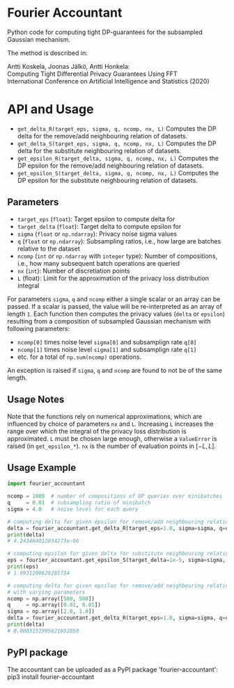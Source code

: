 # Fourier Accountant

Python code for computing tight DP-guarantees for the subsampled Gaussian mechanism.

The method is described in:

Antti Koskela, Joonas Jälkö, Antti Honkela:  
Computing Tight Differential Privacy Guarantees Using FFT  
International Conference on Artificial Intelligence and Statistics (2020)

# API and Usage

- `get_delta_R(target_eps, sigma, q, ncomp, nx, L)`
    Computes the DP delta for the remove/add neighbouring relation of datasets.
- `get_delta_S(target_eps, sigma, q, ncomp, nx, L)`
    Computes the DP delta for the substitute neighbouring relation of datasets.
- `get_epsilon_R(target_delta, sigma, q, ncomp, nx, L)`
    Computes the DP epsilon for the remove/add neighbouring relation of datasets.
- `get_epsilon_S(target_delta, sigma, q, ncomp, nx, L)`
    Computes the DP epsilon for the substitute neighbouring relation of datasets.

## Parameters
- `target_eps` (`float`): Target epsilon to compute delta for
- `target_delta` (`float`): Target delta to compute epsilon for
- `sigma` (`float` or `np.ndarray`): Privacy noise sigma values
- `q` (`float` or `np.ndarray`): Subsampling ratios, i.e., how large are batches relative to the dataset
- `ncomp` (`int` or `np.ndarray` with `integer` type): Number of compositions, i.e., how many subsequent batch operations are queried
- `nx` (`int`): Number of discretiation points
- `L` (float):  Limit for the approximation of the privacy loss distribution integral

For parameters `sigma`, `q` and `ncomp` either a single scalar or an array can be passed.
If a scalar is passed, the value will be re-interpreted as an array of length `1`. Each
function then computes the privacy values (`delta` or `epsilon`) resulting
from a composition of subsampled Gaussian mechanism with following parameters:
- `ncomp[0]` times noise level `sigma[0]` and subsamplign rate `q[0]`
- `ncomp[1]` times noise level `sigma[1]` and subsamplign rate `q[1]`
- etc.
for a total of `np.sum(ncomp)` operations.

An exception is raised if `sigma`, `q` and `ncomp` are found to not be of the
same length.


## Usage Notes

Note that the functions rely on numerical approximations, which are influenced
by choice of parameters `nx` and `L`. Increasing `L` increases the range over
which the integral of the privacy loss distribution is approximated. `L` must be chosen
large enough, otherwise a `ValueError` is raised (in `get_epsilon_*`).
`nx` is the number of evaluation points in $[-L,L]$.

## Usage Example

```python
import fourier_accountant

ncomp = 1000  # number of compositions of DP queries over minibatches
q     = 0.01  # subsampling ratio of minibatch
sigma = 4.0   # noise level for each query

# computing delta for given epsilon for remove/add neighbouring relation
delta = fourier_accountant.get_delta_R(target_eps=1.0, sigma=sigma, q=q, ncomp=ncomp)
print(delta)
# 4.243484012034273e-06

# computing epsilon for given delta for substitute neighbouring relation
eps = fourier_accountant.get_epsilon_S(target_delta=1e-5, sigma=sigma, q=q, ncomp=ncomp)
print(eps)
# 1.9931200626285734

# computing delta for given epsilon for remove/add neighbouring relation
# with varying parameters
ncomp = np.array([500, 500])
q     = np.array([0.01, 0.01])
sigma = np.array([2.0, 1.0])
delta = fourier_accountant.get_delta_R(target_eps=1.0, sigma=sigma, q=q, ncomp=ncomp)
print(delta)
# 0.0003151995621652058
```

## PyPI package

The accountant can be uploaded as a PyPI package 'fourier-accountant':
pip3 install fourier-accountant
